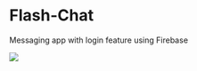 # Flash-Chat
Messaging app with login feature using Firebase

![](https://github.com/sabah-naveed/Flash-Chat/blob/master/Simulator%20Screen%20Recording%20-%20iPhone%2011%20-%202022-04-04%20at%2022.55.04.gif)
